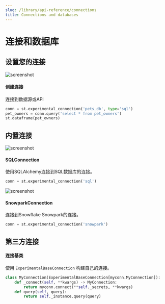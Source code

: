 ```yaml
---
slug: /library/api-reference/connections
title: Connections and databases
---
```


# 连接和数据库

## 设置您的连接

<TileContainer>
<RefCard href="/library/api-reference/connections/st.experimental_connection" size="half">

<Image pure alt="screenshot" src="/images/api/connection.jpg" />

#### 创建连接

连接到数据源或API

```python
conn = st.experimental_connection('pets_db', type='sql')
pet_owners = conn.query('select * from pet_owners')
st.dataframe(pet_owners)
```

</RefCard>
</TileContainer>

## 内置连接

<TileContainer>

<RefCard href="/library/api-reference/connections/st.connections.sqlconnection" size="half">

<Image pure alt="screenshot" src="/images/api/connections.SQLConnection.jpg" />

#### SQLConnection

使用SQLAlchemy连接到SQL数据库的连接。

```python
conn = st.experimental_connection('sql')
```

</RefCard>

<RefCard href="/library/api-reference/connections/st.connections.snowparkconnection" size="half">

<Image pure alt="screenshot" src="/images/api/connections.SnowparkConnection.jpg" />

#### SnowparkConnection

连接到Snowflake Snowpark的连接。

```python
conn = st.experimental_connection('snowpark')
```

</RefCard>
</TileContainer>

## 第三方连接

<TileContainer>
<RefCard href="/library/api-reference/connections/st.connections.experimentalbaseconnection" size="half">

#### 连接基类

使用 `ExperimentalBaseConnection` 构建自己的连接。

```python
class MyConnection(ExperimentalBaseConnection[myconn.MyConnection]):
    def _connect(self, **kwargs) -> MyConnection:
        return myconn.connect(**self._secrets, **kwargs)
    def query(self, query):
        return self._instance.query(query)
```

</RefCard>

</TileContainer>